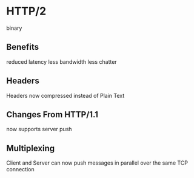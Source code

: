 # HTTP/2
binary

## Benefits
reduced latency
less bandwidth
less chatter

## Headers
Headers now compressed instead of Plain Text

## Changes From HTTP/1.1
now supports server push

## Multiplexing
Client and Server can now push messages in parallel over the same TCP
connection
